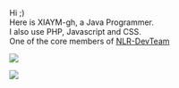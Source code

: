 Hi ;)  
Here is XIAYM-gh, a Java Programmer.  
I also use PHP, Javascript and CSS.  
One of the core members of [NLR-DevTeam](https://github.com/NLR-DevTeam)  


![](https://github-readme-stats.vercel.app/api?username=XIAYM-gh&show_icons=true)

![](https://github-readme-stats.vercel.app/api/top-langs/?username=XIAYM-gh&layout=compact)
